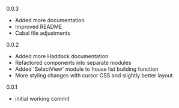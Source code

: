 0.0.3

* Added more documentation
* Improved README
* Cabal file adjustments

0.0.2

* Added more Haddock documentation
* Refactored components into separate modules
* Added 'SelectView' module to house list building function
* More styling changes with cursor CSS and slightly better layout

0.0.1

* initial working commit
